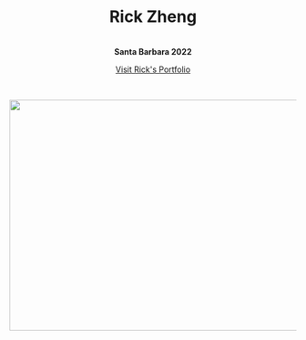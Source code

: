 <div align="center">
  <center><h1>Rick Zheng</h1></center>
</div>
<br/>


<div align="center">
<b>Santa Barbara 2022</b>
 
  
</div>

<p align="center">
<a href="https://rickz-portfolio.herokuapp.com/" target="_blank">Visit Rick's Portfolio </a>
</p>
<br>

<p align = "center">
<img height = "405" width = "606" src= "https://dancingastronaut.com/wp-content/uploads/2022/04/louis.jpg"/></a>
</p>

